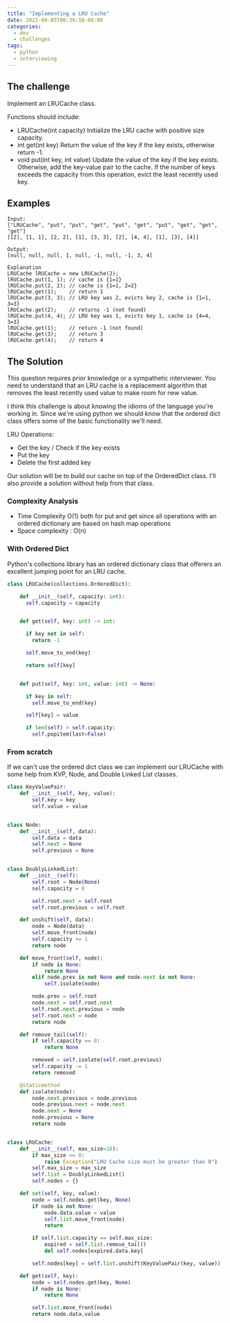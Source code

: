 ```yaml
---
title: "Implementing a LRU Cache"
date: 2022-04-05T06:39:18-04:00
categories:
  - dev
  - challenges
tags:
  - python
  - interviewing
---
```


## The challenge

Implement an LRUCache class.


Functions should include:
- LRUCache(int capacity) Initialize the LRU cache with positive size capacity.
- int get(int key) Return the value of the key if the key exists, otherwise return -1.
- void put(int key, int value) Update the value of the key if the key exists. Otherwise, add the key-value pair to the cache. If the number of keys exceeds the capacity from this operation, evict the least recently used key.


## Examples
```
Input:
["LRUCache", "put", "put", "get", "put", "get", "put", "get", "get", "get"]
[[2], [1, 1], [2, 2], [1], [3, 3], [2], [4, 4], [1], [3], [4]]

Output:
[null, null, null, 1, null, -1, null, -1, 3, 4]

Explanation
LRUCache lRUCache = new LRUCache(2);
lRUCache.put(1, 1); // cache is {1=1}
lRUCache.put(2, 2); // cache is {1=1, 2=2}
lRUCache.get(1);    // return 1
lRUCache.put(3, 3); // LRU key was 2, evicts key 2, cache is {1=1, 3=3}
lRUCache.get(2);    // returns -1 (not found)
lRUCache.put(4, 4); // LRU key was 1, evicts key 1, cache is {4=4, 3=3}
lRUCache.get(1);    // return -1 (not found)
lRUCache.get(3);    // return 3
lRUCache.get(4);    // return 4
```

## The Solution

This question requires prior knowledge or a sympathetic interviewer. You need to understand that an LRU cache is a replacement algorithm that removes the least recently used value to make room for new value.

I think this challenge is about knowing the idioms of the language you're working in. Since we're using python we should know that the ordered dict class offers some of the basic functionality we'll need.

LRU Operations:
- Get the key / Check if the key exists
- Put the key
- Delete the first added key

Our solution will be to build our cache on top of the OrderedDict class. I'll also provide a solution without help from that class.

### Complexity Analysis

- Time Complexity O(1) both for put and get since all operations with an ordered dictionary are based on hash map operations
- Space complexity : O(n)

### With Ordered Dict

Python's collections library has an ordered dictionary class that offerers an excellent jumping point for an LRU cache.

``` python
class LRUCache(collections.OrderedDict):

    def __init__(self, capacity: int):
      self.capacity = capacity


    def get(self, key: int) -> int:

      if key not in self:
        return -1

      self.move_to_end(key)

      return self[key]


    def put(self, key: int, value: int) -> None:

      if key in self:
        self.move_to_end(key)

      self[key] = value

      if len(self) > self.capacity:
        self.popitem(last=False)
```

### From scratch

If we can't use the ordered dict class we can implement our LRUCache with some help from KVP, Node, and Double Linked List classes.

``` python
class KeyValuePair:
    def __init__(self, key, value):
        self.key = key
        self.value = value


class Node:
    def __init__(self, data):
        self.data = data
        self.next = None
        self.previous = None


class DoublyLinkedList:
    def __init__(self):
        self.root = Node(None)
        self.capacity = 0

        self.root.next = self.root
        self.root.previous = self.root

    def unshift(self, data):
        node = Node(data)
        self.move_front(node)
        self.capacity += 1
        return node

    def move_front(self, node):
        if node is None:
            return None
        elif node.prev is not None and node.next is not None:
            self.isolate(node)

        node.prev = self.root
        node.next = self.root.next
        self.root.next.previous = node
        self.root.next = node
        return node

    def remove_tail(self):
        if self.capacity == 0:
            return None

        removed = self.isolate(self.root.previous)
        self.capacity -= 1
        return removed

    @staticmethod
    def isolate(node):
        node.next.previous = node.previous
        node.previous.next = node.next
        node.next = None
        node.previous = None
        return node


class LRUCache:
    def __init__(self, max_size=10):
        if max_size <= 0:
            raise Exception("LRU Cache size must be greater than 0")
        self.max_size = max_size
        self.list = DoublyLinkedList()
        self.nodes = {}

    def set(self, key, value):
        node = self.nodes.get(key, None)
        if node is not None:
            node.data.value = value
            self.list.move_front(node)
            return

        if self.list.capacity == self.max_size:
            expired = self.list.remove_tail()
            del self.nodes[expired.data.key]

        self.nodes[key] = self.list.unshift(KeyValuePair(key, value))

    def get(self, key):
        node = self.nodes.get(key, None)
        if node is None:
            return None

        self.list.move_front(node)
        return node.data.value
```

